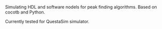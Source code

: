 Simulating HDL and software nodels for peak finding algorithms. 
Based on cocotb and Python.

Currently tested for QuestaSim simulator.
